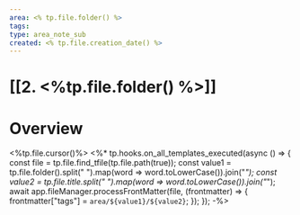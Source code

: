 ```yaml
---
area: <% tp.file.folder() %>
tags: 
type: area_note_sub
created: <% tp.file.creation_date() %>
---
```

# [[2. <%tp.file.folder() %>]] 
# Overview
<%tp.file.cursor()%>
<%* tp.hooks.on_all_templates_executed(async () => { const file = tp.file.find_tfile(tp.file.path(true)); const value1 = tp.file.folder().split(" ").map(word => word.toLowerCase()).join("_"); const value2 = tp.file.title.split(" ").map(word => word.toLowerCase()).join("_"); await app.fileManager.processFrontMatter(file, (frontmatter) => { frontmatter["tags"] = `area/${value1}/${value2}`; }); }); -%>